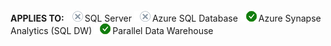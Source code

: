 <Token>**APPLIES TO:** ![No](media/no.png)SQL Server ![No](media/no.png)Azure SQL Database ![Yes](media/yes.png)Azure Synapse Analytics (SQL DW) ![Yes](media/yes.png)Parallel Data Warehouse </Token>

